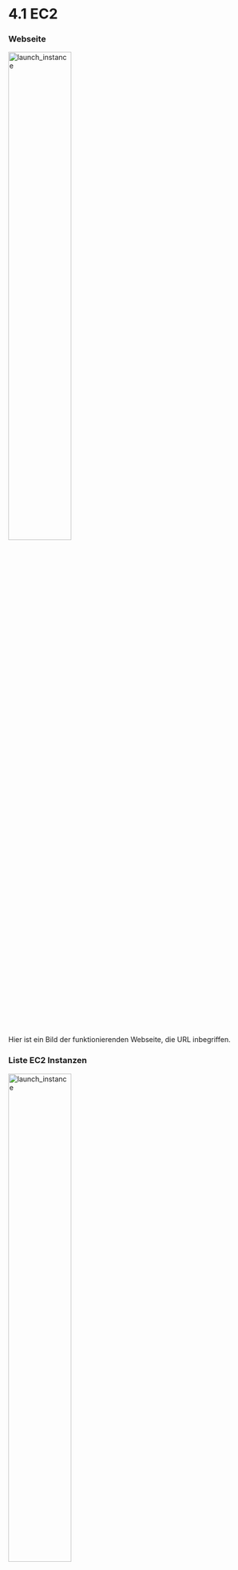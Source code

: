 # 4.1 EC2

### Webseite
<img width=50% height=50% alt="launch_instance" src="https://github.com/user-attachments/assets/61bfc8a3-9463-4d0d-94bb-a6a2c432c66e">

Hier ist ein Bild der funktionierenden Webseite, die URL inbegriffen. 

### Liste EC2 Instanzen
<img width=50% height=50% alt="launch_instance" src="https://github.com/user-attachments/assets/c21064e9-0199-403d-a937-fdc38a6e5963">

Auf diesem Bild sieht man die Web Server Instanz +  die Public IP. 

### Security Groups
<img width=50% height=50% alt="launch_instance" src="https://github.com/user-attachments/assets/05703e3b-cdce-46e3-8fc8-daa96baa2141">

Das ist ein Bild mit den Inbound Regeln. Man muss den Port 80 freischalten, damit jede IP Adresse auf diesen Port gelangen kann. Der Port 80 ist für HTTP Anfragen. Für HTTPS Anfragen wäre der Port 443 aktueller und sicherer. 

# 4.2 S3

### Liste der Buckets
<img width=50% height=50% alt="launch_instance" src="https://github.com/user-attachments/assets/e5831f6e-d574-4705-871a-62d5e8ed10af">

Hier sieht man die Liste der erstellten Buckets. 

### Statische Webseite
<img width=50% height=50% alt="launch_instance" src="https://github.com/user-attachments/assets/d63fc5fe-f328-4765-9a9f-0339c441a8a2">

Hier die funktionierende statische Webseite.

### Objektliste
<img width=50% height=50% alt="launch_instance" src="https://github.com/user-attachments/assets/152b79af-2e6e-4249-a290-8496a85ea77b">

### Eigenschaften von "Static website hosting"
<img width=50% height=50% alt="launch_instance" src="https://github.com/user-attachments/assets/22fb41b5-3deb-4c64-9f1c-82c16e35d636">

Ein Bild mit den Eigenschaften von Static website hosting. 

